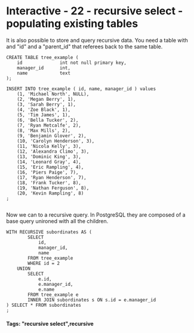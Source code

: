 



<style>
.pagebreak { page-break-before: always; }
.half { height: 200px; }
</style>








# Interactive - 22 - recursive select - populating existing tables 

It is also possible to store and query recursive data.   You need a table
with and "id" and a "parent_id" that referees back to the same table.

```
CREATE TABLE tree_example (
	id  			int not null primary key,
	manager_id  	int,
	name 			text
);

INSERT INTO tree_example ( id, name, manager_id ) values
	(1, 'Michael North', NULL),
	(2, 'Megan Berry', 1),
	(3, 'Sarah Berry', 1),
	(4, 'Zoe Black', 1),
	(5, 'Tim James', 1),
	(6, 'Bella Tucker', 2),
	(7, 'Ryan Metcalfe', 2),
	(8, 'Max Mills', 2),
	(9, 'Benjamin Glover', 2),
	(10, 'Carolyn Henderson', 3),
	(11, 'Nicola Kelly', 3),
	(12, 'Alexandra Climo', 3),
	(13, 'Dominic King', 3),
	(14, 'Leonard Gray', 4),
	(15, 'Eric Rampling', 4),
	(16, 'Piers Paige', 7),
	(17, 'Ryan Henderson', 7),
	(18, 'Frank Tucker', 8),
	(19, 'Nathan Ferguson', 8),
	(20, 'Kevin Rampling', 8)
;


```

Now we can to a recursive query.   In PostgreSQL they are composed of a base query
unironed with all the children.

```
WITH RECURSIVE subordinates AS (
		SELECT
			id,
			manager_id,
			name
		FROM tree_example
		WHERE id = 2
	UNION
		SELECT
			e.id,
			e.manager_id,
			e.name
		FROM tree_example e
		INNER JOIN subordinates s ON s.id = e.manager_id
) SELECT * FROM subordinates
;

```

#### Tags: "recursive select",recursive

